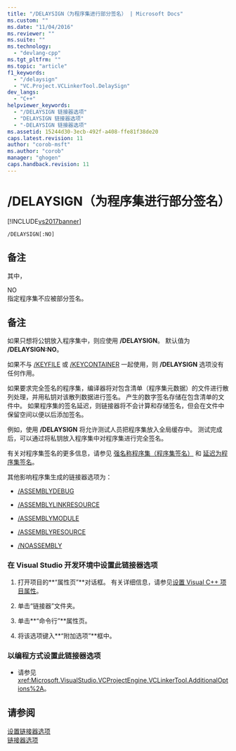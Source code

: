 ```yaml
---
title: "/DELAYSIGN（为程序集进行部分签名） | Microsoft Docs"
ms.custom: ""
ms.date: "11/04/2016"
ms.reviewer: ""
ms.suite: ""
ms.technology: 
  - "devlang-cpp"
ms.tgt_pltfrm: ""
ms.topic: "article"
f1_keywords: 
  - "/delaysign"
  - "VC.Project.VCLinkerTool.DelaySign"
dev_langs: 
  - "C++"
helpviewer_keywords: 
  - "/DELAYSIGN 链接器选项"
  - "DELAYSIGN 链接器选项"
  - "-DELAYSIGN 链接器选项"
ms.assetid: 15244d30-3ecb-492f-a408-ffe81f38de20
caps.latest.revision: 11
author: "corob-msft"
ms.author: "corob"
manager: "ghogen"
caps.handback.revision: 11
---
```

# /DELAYSIGN（为程序集进行部分签名）
[!INCLUDE[vs2017banner](../../assembler/inline/includes/vs2017banner.md)]

```  
/DELAYSIGN[:NO]  
```  
  
## 备注  
 其中，  
  
 NO  
 指定程序集不应被部分签名。  
  
## 备注  
 如果只想将公钥放入程序集中，则应使用 **\/DELAYSIGN**。  默认值为 **\/DELAYSIGN:NO**。  
  
 如果不与 [\/KEYFILE](../../build/reference/keyfile-specify-key-or-key-pair-to-sign-an-assembly.md) 或 [\/KEYCONTAINER](../../build/reference/keycontainer-specify-a-key-container-to-sign-an-assembly.md) 一起使用，则 **\/DELAYSIGN** 选项没有任何作用。  
  
 如果要求完全签名的程序集，编译器将对包含清单（程序集元数据）的文件进行散列处理，并用私钥对该散列数据进行签名。  产生的数字签名存储在包含清单的文件中。  如果程序集的签名延迟，则链接器将不会计算和存储签名，但会在文件中保留空间以便以后添加签名。  
  
 例如，使用 **\/DELAYSIGN** 将允许测试人员把程序集放入全局缓存中。  测试完成后，可以通过将私钥放入程序集中对程序集进行完全签名。  
  
 有关对程序集签名的更多信息，请参见 [强名称程序集（程序集签名）](../../dotnet/strong-name-assemblies-assembly-signing-cpp-cli.md) 和 [延迟为程序集签名](../Topic/Delay%20Signing%20an%20Assembly.md)。  
  
 其他影响程序集生成的链接器选项为：  
  
-   [\/ASSEMBLYDEBUG](../../build/reference/assemblydebug-add-debuggableattribute.md)  
  
-   [\/ASSEMBLYLINKRESOURCE](../../build/reference/assemblylinkresource-link-to-dotnet-framework-resource.md)  
  
-   [\/ASSEMBLYMODULE](../../build/reference/assemblymodule-add-a-msil-module-to-the-assembly.md)  
  
-   [\/ASSEMBLYRESOURCE](../../build/reference/assemblyresource-embed-a-managed-resource.md)  
  
-   [\/NOASSEMBLY](../../build/reference/noassembly-create-a-msil-module.md)  
  
### 在 Visual Studio 开发环境中设置此链接器选项  
  
1.  打开项目的**“属性页”**对话框。  有关详细信息，请参见[设置 Visual C\+\+ 项目属性](../../ide/working-with-project-properties.md)。  
  
2.  单击“链接器”文件夹。  
  
3.  单击**“命令行”**属性页。  
  
4.  将该选项键入**“附加选项”**框中。  
  
### 以编程方式设置此链接器选项  
  
-   请参见<xref:Microsoft.VisualStudio.VCProjectEngine.VCLinkerTool.AdditionalOptions%2A>。  
  
## 请参阅  
 [设置链接器选项](../../build/reference/setting-linker-options.md)   
 [链接器选项](../../build/reference/linker-options.md)